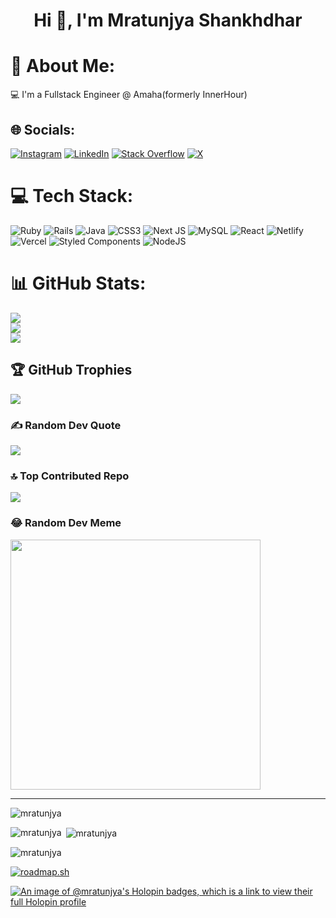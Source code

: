 <h1 align="center">Hi 👋, I'm Mratunjya Shankhdhar</h1>

# 💫 About Me:
💻 I'm a Fullstack Engineer @ Amaha(formerly InnerHour)


## 🌐 Socials:
[![Instagram](https://img.shields.io/badge/Instagram-%23E4405F.svg?logo=Instagram&logoColor=white)](https://instagram.com/mratunjya_shankhdhar) [![LinkedIn](https://img.shields.io/badge/LinkedIn-%230077B5.svg?logo=linkedin&logoColor=white)](https://linkedin.com/in/mratunjya) [![Stack Overflow](https://img.shields.io/badge/-Stackoverflow-FE7A16?logo=stack-overflow&logoColor=white)](https://stackoverflow.com/users/22290829) [![X](https://img.shields.io/badge/X-black.svg?logo=X&logoColor=white)](https://x.com/mratunjya) 

# 💻 Tech Stack:
![Ruby](https://img.shields.io/badge/ruby-%23CC342D.svg?style=for-the-badge&logo=ruby&logoColor=white) ![Rails](https://img.shields.io/badge/rails-%23CC0000.svg?style=for-the-badge&logo=ruby-on-rails&logoColor=white) ![Java](https://img.shields.io/badge/java-%23ED8B00.svg?style=for-the-badge&logo=openjdk&logoColor=white) ![CSS3](https://img.shields.io/badge/css3-%231572B6.svg?style=for-the-badge&logo=css3&logoColor=white) ![Next JS](https://img.shields.io/badge/Next-black?style=for-the-badge&logo=next.js&logoColor=white) ![MySQL](https://img.shields.io/badge/mysql-%2300000f.svg?style=for-the-badge&logo=mysql&logoColor=white) ![React](https://img.shields.io/badge/react-%2320232a.svg?style=for-the-badge&logo=react&logoColor=%2361DAFB) ![Netlify](https://img.shields.io/badge/netlify-%23000000.svg?style=for-the-badge&logo=netlify&logoColor=#00C7B7) ![Vercel](https://img.shields.io/badge/vercel-%23000000.svg?style=for-the-badge&logo=vercel&logoColor=white) ![Styled Components](https://img.shields.io/badge/styled--components-DB7093?style=for-the-badge&logo=styled-components&logoColor=white) ![NodeJS](https://img.shields.io/badge/node.js-6DA55F?style=for-the-badge&logo=node.js&logoColor=white)
# 📊 GitHub Stats:
![](https://github-readme-stats.vercel.app/api?username=mratunjya&theme=vue-dark&hide_border=false&include_all_commits=true&count_private=true)<br/>
![](https://github-readme-streak-stats.herokuapp.com/?user=mratunjya&theme=vue-dark&hide_border=false)<br/>
![](https://github-readme-stats.vercel.app/api/top-langs/?username=mratunjya&theme=vue-dark&hide_border=false&include_all_commits=true&count_private=true&layout=compact)

## 🏆 GitHub Trophies
![](https://github-profile-trophy.vercel.app/?username=mratunjya&theme=radical&no-frame=false&no-bg=false&margin-w=4)

### ✍️ Random Dev Quote
![](https://quotes-github-readme.vercel.app/api?type=horizontal&theme=radical)

### 🔝 Top Contributed Repo
![](https://github-contributor-stats.vercel.app/api?username=mratunjya&limit=5&theme=tokyonight&combine_all_yearly_contributions=true)

### 😂 Random Dev Meme
<img src='https://randommeme-five.vercel.app/' style="height: 400px;"/>

---
<p align="left"> <img src="https://komarev.com/ghpvc/?username=mratunjya&label=Profile%20views&color=0e75b6&style=flat" alt="mratunjya" /> </p>

<p><img align="left" src="https://github-readme-stats.vercel.app/api/top-langs?username=mratunjya&show_icons=true&locale=en&layout=compact" alt="mratunjya" /></p>

<p>&nbsp;<img align="center" src="https://github-readme-stats.vercel.app/api?username=mratunjya&show_icons=true&locale=en" alt="mratunjya" /></p>

<p><img align="center" src="https://github-readme-streak-stats.herokuapp.com/?user=mratunjya&" alt="mratunjya" /></p>

[![roadmap.sh](https://roadmap.sh/card/wide/663c77d322d90a0814d0e13e?variant=dark)](https://roadmap.sh)

[![An image of @mratunjya's Holopin badges, which is a link to view their full Holopin profile](https://holopin.me/mratunjya)](https://holopin.io/@mratunjya)
